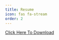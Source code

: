 ```yaml
---
title: Resume
icon: fas fa-stream
order: 2
---
```


[Click Here To Download](https://ankushpratap95.github.io/resume_ankush.pdf "Download")
